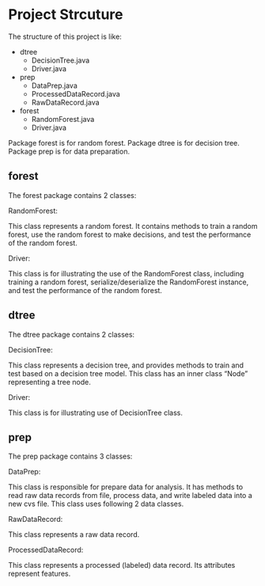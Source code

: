 # Project Strcuture
The structure of this project is like:
- dtree
	- DecisionTree.java
	- Driver.java
- prep
	- DataPrep.java
	- ProcessedDataRecord.java
	- RawDataRecord.java
- forest
	- RandomForest.java
	- Driver.java

Package forest is for random forest.
Package dtree is for decision tree.
Package prep is for data preparation.

## forest
The forest package contains 2 classes:

RandomForest:

This class represents a random forest. It contains methods to train a random forest, use the random forest to make decisions, and test the performance of the random forest.

Driver:

This class is for illustrating the use of the RandomForest class, including training a random forest, serialize/deserialize the RandomForest instance, and test the performance of the random forest.

## dtree
The dtree package contains 2 classes:

DecisionTree:

This class represents a decision tree, and provides methods to train and test based on a decision tree model. This class has an inner class “Node” representing a tree node.

Driver:

This class is for illustrating use of DecisionTree class.

## prep
The prep package contains 3 classes:

DataPrep:

This class is responsible for prepare data for analysis. It has methods to read raw data records from file, process data, and write labeled data into a new cvs file. This class uses following 2 data classes.

RawDataRecord:

This class represents a raw data record.

ProcessedDataRecord:

This class represents a processed (labeled) data record. Its attributes represent features.
